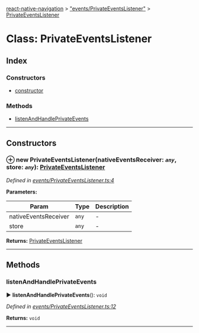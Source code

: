 [react-native-navigation](../README.md) > ["events/PrivateEventsListener"](../modules/_events_privateeventslistener_.md) > [PrivateEventsListener](../classes/_events_privateeventslistener_.privateeventslistener.md)



# Class: PrivateEventsListener

## Index

### Constructors

* [constructor](_events_privateeventslistener_.privateeventslistener.md#constructor)


### Methods

* [listenAndHandlePrivateEvents](_events_privateeventslistener_.privateeventslistener.md#listenandhandleprivateevents)



---
## Constructors
<a id="constructor"></a>


### ⊕ **new PrivateEventsListener**(nativeEventsReceiver: *`any`*, store: *`any`*): [PrivateEventsListener](_events_privateeventslistener_.privateeventslistener.md)


*Defined in [events/PrivateEventsListener.ts:4](https://github.com/wix/react-native-navigation/blob/5cba4e85/lib/src/events/PrivateEventsListener.ts#L4)*



**Parameters:**

| Param | Type | Description |
| ------ | ------ | ------ |
| nativeEventsReceiver | `any`   |  - |
| store | `any`   |  - |





**Returns:** [PrivateEventsListener](_events_privateeventslistener_.privateeventslistener.md)

---


## Methods
<a id="listenandhandleprivateevents"></a>

###  listenAndHandlePrivateEvents

► **listenAndHandlePrivateEvents**(): `void`



*Defined in [events/PrivateEventsListener.ts:12](https://github.com/wix/react-native-navigation/blob/5cba4e85/lib/src/events/PrivateEventsListener.ts#L12)*





**Returns:** `void`





___


